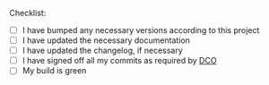 <!--
Note on DCO:

If the DCO check fails, one or more of your commits are not signed off. Please click on the *Details* link next to the DCO action for instructions on how to resolve this.
-->

Checklist:

* [ ] I have bumped any necessary versions according to this project
* [ ] I have updated the necessary documentation
* [ ] I have updated the changelog, if necessary
* [ ] I have signed off all my commits as required by [DCO](../CONTRIBUTING.md#legal)
* [ ] My build is green
